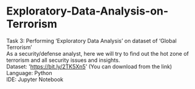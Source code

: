 # Exploratory-Data-Analysis-on-Terrorism
Task 3: Performing ‘Exploratory Data Analysis’ on dataset of ‘Global Terrorism’  
As a security/defense analyst, here we will try to find out the hot zone of terrorism and all security issues and insights.  
Dataset: 'https://bit.ly/2TK5Xn5' (You can download from the link)  
Language: Python  
IDE: Jupyter Notebook  
